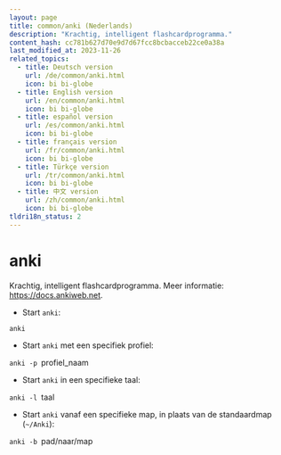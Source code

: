 ```yaml
---
layout: page
title: common/anki (Nederlands)
description: "Krachtig, intelligent flashcardprogramma."
content_hash: cc781b627d70e9d7d67fcc8bcbacceb22ce0a38a
last_modified_at: 2023-11-26
related_topics:
  - title: Deutsch version
    url: /de/common/anki.html
    icon: bi bi-globe
  - title: English version
    url: /en/common/anki.html
    icon: bi bi-globe
  - title: español version
    url: /es/common/anki.html
    icon: bi bi-globe
  - title: français version
    url: /fr/common/anki.html
    icon: bi bi-globe
  - title: Türkçe version
    url: /tr/common/anki.html
    icon: bi bi-globe
  - title: 中文 version
    url: /zh/common/anki.html
    icon: bi bi-globe
tldri18n_status: 2
---
```

# anki

Krachtig, intelligent flashcardprogramma.
Meer informatie: <https://docs.ankiweb.net>.

- Start `anki`:

`anki`

- Start `anki` met een specifiek profiel:

`anki -p `<span class="tldr-var badge badge-pill bg-dark-lm bg-white-dm text-white-lm text-dark-dm font-weight-bold">profiel_naam</span>

- Start `anki` in een specifieke taal:

`anki -l `<span class="tldr-var badge badge-pill bg-dark-lm bg-white-dm text-white-lm text-dark-dm font-weight-bold">taal</span>

- Start `anki` vanaf een specifieke map, in plaats van de standaardmap (`~/Anki`):

`anki -b `<span class="tldr-var badge badge-pill bg-dark-lm bg-white-dm text-white-lm text-dark-dm font-weight-bold">pad/naar/map</span>

